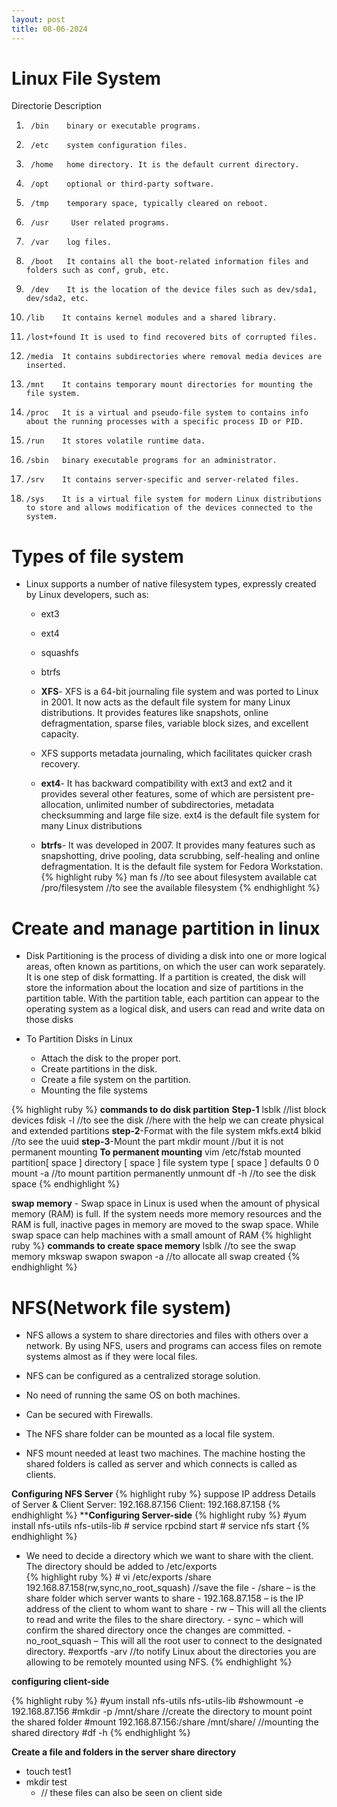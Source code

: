 ```yaml
---
layout: post
title: 08-06-2024
---                                
```

# Linux File System

Directorie	Description
1.      /bin	binary or executable programs.
2.      /etc	system configuration files.
3.      /home	home directory. It is the default current directory.
4.      /opt	optional or third-party software.
5.      /tmp	temporary space, typically cleared on reboot.
6.      /usr	 User related programs.
7.      /var 	log files.
8.      /boot	It contains all the boot-related information files and folders such as conf, grub, etc.
9.      /dev	It is the location of the device files such as dev/sda1, dev/sda2, etc.
10.     /lib	It contains kernel modules and a shared library.
11.     /lost+found	It is used to find recovered bits of corrupted files.
12.     /media	It contains subdirectories where removal media devices are inserted.
13.     /mnt	It contains temporary mount directories for mounting the file system.
14.     /proc	It is a virtual and pseudo-file system to contains info about the running processes with a specific process ID or PID.
15.     /run	It stores volatile runtime data.
16.     /sbin	binary executable programs for an administrator.
17.     /srv 	It contains server-specific and server-related files.
18.     /sys	It is a virtual file system for modern Linux distributions to store and allows modification of the devices connected to the system.

# Types of file system
- Linux supports a number of native filesystem types, expressly created by Linux developers, such as:
   - ext3
   - ext4
   - squashfs
   - btrfs

   - **XFS**- XFS is a 64-bit journaling file system and was ported to Linux in 2001. It now acts as the default file system for many Linux distributions. It provides features like snapshots, online defragmentation, sparse files, variable block sizes, and excellent capacity.
    - XFS supports metadata journaling, which facilitates quicker crash recovery. 

   - **ext4**- It has backward compatibility with ext3 and ext2 and it provides several other features, some of which are persistent pre-allocation, unlimited number of subdirectories, metadata checksumming and large file size. ext4 is the default file system for many Linux distributions 

   - **btrfs**- It was developed in 2007. It provides many features such as snapshotting, drive pooling, data scrubbing, self-healing and online defragmentation. It is the default file system for Fedora Workstation.
   {% highlight ruby %}
    man fs //to see about filesystem available
    cat /pro/filesystem //to see the available filesystem
   {% endhighlight %}


 # Create and manage partition in linux
  - Disk Partitioning is the process of dividing a disk into one or more logical areas, often known as partitions, on which the user can work separately. It is one step of disk formatting. If a partition is created, the disk will store the information about the location and size of partitions in the partition table. With the partition table, each partition can appear to the operating system as a logical disk, and users can read and write data on those disks

  - To Partition Disks in Linux
       - Attach the disk to the proper port.
       - Create partitions in the disk.
       - Create a file system on the partition.
       - Mounting the file systems 


{% highlight ruby %}
    **commands to do disk partition**
    **Step-1**
    lsblk    //list block devices
    fdisk -l  <disk path> //to see the disk
    //here with the help we can create physical and extended partitions
    **step-2**-Format with the file system
    mkfs.ext4 <disk path>
    blkid <disk path>   //to see the uuid
    **step-3**-Mount the part
    mkdir <directory path>
    mount <disk path> <mount path>  //but it is not permanent mounting
    **To permanent mounting**
    vim /etc/fstab
    mounted partition[ space ] directory [ space ] file system type [ space ]  defaults  0   0 
    mount -a //to mount partition permanently
    unmount <disk path> <directory path>
    df -h //to see the disk space
   {% endhighlight %}


  **swap memory** - Swap space in Linux is used when the amount of physical memory (RAM) is full. If the system needs more memory resources and the RAM is full, inactive pages in memory are moved to the swap space. While swap space can help machines with a small amount of RAM
     {% highlight ruby %}
    **commands to create space memory**
      lsblk  //to see the swap memory
      mkswap  <disk path>
      swapon  <disk path>
      swapon -a   //to allocate all swap created
     {% endhighlight %}


# NFS(Network file system) 
 - NFS allows a system to share directories and files with others over a network. By using NFS, users and     programs can access files on remote systems almost as if they were local files.
 - NFS can be configured as a centralized storage solution.
 - No need of running the same OS on both machines.
 - Can be secured with Firewalls.
 - The NFS share folder can be mounted as a local file system.

-  NFS mount needed at least two machines. The machine hosting the shared folders is called as server and which connects is called as clients.

**Configuring NFS Server**
{% highlight ruby %}
   suppose IP address Details of Server & Client
   Server: 192.168.87.156
    Client: 192.168.87.158
     {% endhighlight %}
****Configuring Server-side**
      {% highlight ruby %}
         #yum install nfs-utils nfs-utils-lib
         # service rpcbind start
         # service nfs start
          {% endhighlight %}


- We need to decide a directory which we want to share with the client. The directory should be added to /etc/exports      
  {% highlight ruby %}
       # vi /etc/exports
      /share 192.168.87.158(rw,sync,no_root_squash)  //save the file
       - /share – is the share folder which server wants to share
       - 192.168.87.158 – is the IP address of the client to whom want to share
       -  rw – This will all the clients to read and write the files to the share directory.
       -  sync – which will confirm the shared directory once the changes are committed.
       -  no_root_squash – This will all the root user to connect to the designated directory.
        #exportfs -arv  //to notify Linux about the directories you are allowing to be remotely mounted using NFS.
 {% endhighlight %}

 **configuring client-side**

{% highlight ruby %}
 #yum install nfs-utils nfs-utils-lib 
 #showmount -e 192.168.87.156
 #mkdir -p /mnt/share  //create the directory to mount point the shared folder
 #mount 192.168.87.156:/share /mnt/share/    //mounting the shared directory
 #df -h
 {% endhighlight %}

 **Create a file and folders in the server share directory**

- touch test1
-  mkdir test
   - // these files can also be seen on client side
   


   
 



